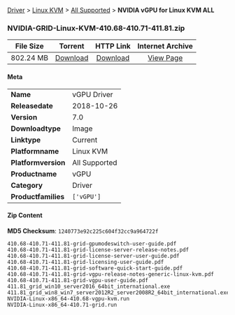 
[Driver](/README.md)  >  [Linux KVM](/index/Driver/Linux_KVM.md)  >  [All Supported](/index/Driver/Linux_KVM/All_Supported.md)  >  **NVIDIA vGPU for Linux KVM ALL**


### NVIDIA-GRID-Linux-KVM-410.68-410.71-411.81.zip

| **File Size** | **Torrent**  | **HTTP Link** | **Internet Archive** |
|:-------------:|:------------:|:-------------:|:--------------------:|
| 802.24 MB |  [Download](https://archive.org/download/nvgpu_NVIDIA-GRID-Linux-KVM-410.68-410.71-411.81.zip/nvgpu_NVIDIA-GRID-Linux-KVM-410.68-410.71-411.81.zip_archive.torrent)       | [Download](https://archive.org/compress/nvgpu_NVIDIA-GRID-Linux-KVM-410.68-410.71-411.81.zip) | [View Page](https://archive.org/details/nvgpu_NVIDIA-GRID-Linux-KVM-410.68-410.71-411.81.zip)       |

#### Meta

<table>
<tr><td><strong>Name</strong></td><td>vGPU Driver</td></tr>
<tr><td><strong>Releasedate</strong></td><td>2018-10-26</td></tr>
<tr><td><strong>Version</strong></td><td>7.0</td></tr>
<tr><td><strong>Downloadtype</strong></td><td>Image</td></tr>
<tr><td><strong>Linktype</strong></td><td>Current</td></tr>
<tr><td><strong>Platformname</strong></td><td>Linux KVM</td></tr>
<tr><td><strong>Platformversion</strong></td><td>All Supported</td></tr>
<tr><td><strong>Productname</strong></td><td>vGPU</td></tr>
<tr><td><strong>Category</strong></td><td>Driver</td></tr>
<tr><td><strong>Productfamilies</strong></td><td><code>['vGPU']</code></td></tr>
</table>

#### Zip Content

**MD5 Checksum**: `1240773e92c225c604f32cc9a964722f`

```text
410.68-410.71-411.81-grid-gpumodeswitch-user-guide.pdf
410.68-410.71-411.81-grid-license-server-release-notes.pdf
410.68-410.71-411.81-grid-license-server-user-guide.pdf
410.68-410.71-411.81-grid-licensing-user-guide.pdf
410.68-410.71-411.81-grid-software-quick-start-guide.pdf
410.68-410.71-411.81-grid-vgpu-release-notes-generic-linux-kvm.pdf
410.68-410.71-411.81-grid-vgpu-user-guide.pdf
411.81_grid_win10_server2016_64bit_international.exe
411.81_grid_win8_win7_server2012R2_server2008R2_64bit_international.exe
NVIDIA-Linux-x86_64-410.68-vgpu-kvm.run
NVIDIA-Linux-x86_64-410.71-grid.run
```